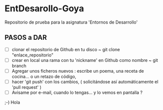 # EntDesarollo-Goya
Repositorio de prueba para  la asignatura 'Entornos de Desarrollo'

## PASOS a DAR

- [ ] clonar el repositorio de Github en tu disco  ~ git clone "enlace_repositorio"
- [ ] crear en local una rama con tu 'nickname' en Github como nombre  ~ git branch
- [ ] Agregar unos ficheros nuevos : escribe un poema, una receta de cocina... o un retazo de código,
- [ ] hacer 'git push' con los cambios, ( solicitándose así automáticamente el 'pull request' )
- [ ] Avisame por e-mail, cuando lo tengas... y lo vemos en pantalla ?

;-) 
Hola
